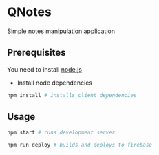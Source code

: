 # QNotes

Simple notes manipulation application

## Prerequisites

You need to install [node.js](https://nodejs.org/en/)

- Install node dependencies

```bash
npm install # installs client dependencies
```

## Usage

```bash
npm start # runs development server

npm run deploy # builds and deploys to firebase
```
